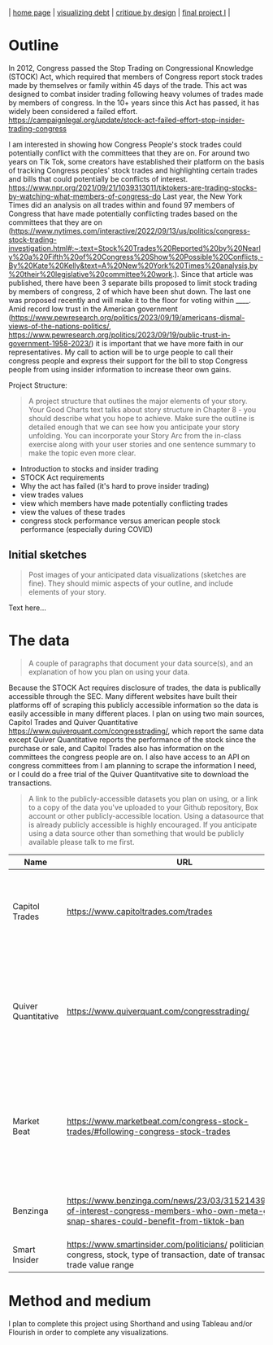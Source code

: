 | [home page]() | [visualizing debt]() | [critique by design]() | [final project I]() |

# Outline
In 2012, Congress passed the Stop Trading on Congressional Knowledge (STOCK) Act, which required that members of Congress report stock trades made by themselves or family within 45 days of the trade. This act was designed to combat insider trading following heavy volumes of trades made by members of congress. In the 10+ years since this Act has passed, it has widely been considered a failed effort. https://campaignlegal.org/update/stock-act-failed-effort-stop-insider-trading-congress

I am interested in showing how Congress People's stock trades could potentially conflict with the committees that they are on. For around two years on Tik Tok, some creators have established their platform on the basis of tracking Congress peoples' stock trades and highlighting certain trades and bills that could potentially be conflicts of interest. https://www.npr.org/2021/09/21/1039313011/tiktokers-are-trading-stocks-by-watching-what-members-of-congress-do
Last year, the New York Times did an analysis on all trades within and found 97 members of Congress that have made potentially conflicting trades based on the committees that they are on (https://www.nytimes.com/interactive/2022/09/13/us/politics/congress-stock-trading-investigation.html#:~:text=Stock%20Trades%20Reported%20by%20Nearly%20a%20Fifth%20of%20Congress%20Show%20Possible%20Conflicts,-By%20Kate%20Kelly&text=A%20New%20York%20Times%20analysis,by%20their%20legislative%20committee%20work.). Since that article was published, there have been 3 separate bills proposed to limit stock trading by members of congress, 2 of which have been shut down. The last one was proposed recently and will make it to the floor for voting within ____. 
Amid record low trust in the American government (https://www.pewresearch.org/politics/2023/09/19/americans-dismal-views-of-the-nations-politics/, https://www.pewresearch.org/politics/2023/09/19/public-trust-in-government-1958-2023/) it is important that we have more faith in our representatives. My call to action will be to urge people to call their congress people and express their support for the bill to stop Congress people from using insider information to increase theor own gains. 

Project Structure:


> A project structure that outlines the major elements of your story.  Your Good Charts text talks about story structure in Chapter 8 - you should describe what you hope to achieve.  Make sure the outline is detailed enough that we can see how you anticipate your story unfolding.  You can incorporate your Story Arc from the in-class exercise along with your user stories and one sentence summary to make the topic even more clear. 

- Introduction to stocks and insider trading
- STOCK Act requirements
- Why the act has failed (it's hard to prove insider trading)
- view trades values
- view which members have made potentially conflicting trades
- view the values of these trades
- congress stock performance versus american people stock performance (especially during COVID)


## Initial sketches
> Post images of your anticipated data visualizations (sketches are fine). They should mimic aspects of your outline, and include elements of your story.  

Text here...

# The data
> A couple of paragraphs that document your data source(s), and an explanation of how you plan on using your data. 

Because the STOCK Act requires disclosure of trades, the data is publically accessible through the SEC. Many different websites have built their platforms off of scraping this publicly accessible information so the data is easily accessible in many different places. I plan on using two main sources, Capitol Trades and Quiver Quantitative https://www.quiverquant.com/congresstrading/, which report the same data except Quiver Quantitative reports the performance of the stock since the purchase or sale, and Capitol Trades also has information on the committees the congress people are on. I also have access to an API on congress committees from 
I am planning to scrape the information I need, or I could do a free trial of the Quiver Quantitvative site to download the transactions. 


> A link to the publicly-accessible datasets you plan on using, or a link to a copy of the data you've uploaded to your Github repository, Box account or other publicly-accessible location. Using a datasource that is already publicly accessible is highly encouraged.  If you anticipate using a data source other than something that would be publicly available please talk to me first.
> 

| Name | URL | Description |
|------|-----|-------------|
| Capitol Trades | https://www.capitoltrades.com/trades | politician, trade issuer, traded, reported, filed after, type of trade, size of trade |
| Quiver Quantitative     | https://www.quiverquant.com/congresstrading/    |  table of politician, stock, transaction type, date of file, data of trade, and performance of the stock since purchase |
|   Market Beat   |  https://www.marketbeat.com/congress-stock-trades/#following-congress-stock-trades   |   Stock company, current price, member of congress, trade data, date filed, date traded, price after trade          |
|  Benzinga    |  https://www.benzinga.com/news/23/03/31521439/conflict-of-interest-congress-members-who-own-meta-goog-snap-shares-could-benefit-from-tiktok-ban   |   anecdotal evidence of stock trading gone wrong  |
| Smart Insider | https://www.smartinsider.com/politicians/  politician, congress, stock, type of transaction, date of transaction, trade value range

# Method and medium
I plan to complete this project using Shorthand and using Tableau and/or Flourish in order to complete any visualizations. 
